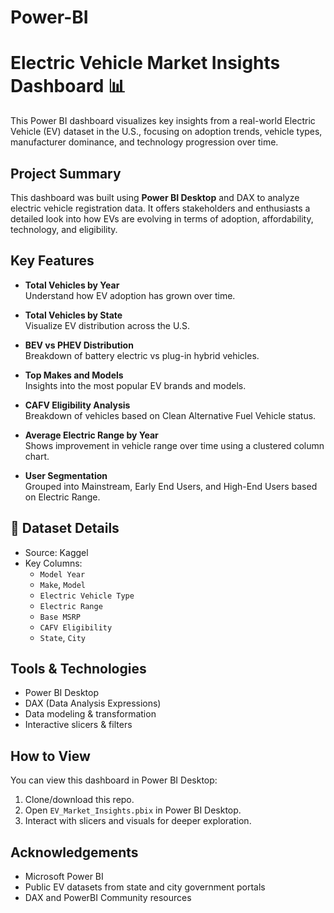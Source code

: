 # Power-BI
# Electric Vehicle Market Insights Dashboard 📊

This Power BI dashboard visualizes key insights from a real-world Electric Vehicle (EV) dataset in the U.S., focusing on adoption trends, vehicle types, manufacturer dominance, and technology progression over time.

## Project Summary

This dashboard was built using **Power BI Desktop** and DAX to analyze electric vehicle registration data. It offers stakeholders and enthusiasts a detailed look into how EVs are evolving in terms of adoption, affordability, technology, and eligibility.

## Key Features

- **Total Vehicles by Year**  
  Understand how EV adoption has grown over time.

- **Total Vehicles by State**  
  Visualize EV distribution across the U.S.
  
- **BEV vs PHEV Distribution**  
  Breakdown of battery electric vs plug-in hybrid vehicles.

- **Top Makes and Models**  
  Insights into the most popular EV brands and models.

- **CAFV Eligibility Analysis**  
  Breakdown of vehicles based on Clean Alternative Fuel Vehicle status.

-  **Average Electric Range by Year**  
  Shows improvement in vehicle range over time using a clustered column chart.

-  **User Segmentation**  
  Grouped into Mainstream, Early End Users, and High-End Users based on Electric Range.

## 📁 Dataset Details

- Source: Kaggel
- Key Columns:
  - `Model Year`
  - `Make`, `Model`
  - `Electric Vehicle Type`
  - `Electric Range`
  - `Base MSRP` 
  - `CAFV Eligibility`
  - `State`, `City`

## Tools & Technologies

- Power BI Desktop
- DAX (Data Analysis Expressions)
- Data modeling & transformation
- Interactive slicers & filters

## How to View

You can view this dashboard in Power BI Desktop:

1. Clone/download this repo.
2. Open `EV_Market_Insights.pbix` in Power BI Desktop.
3. Interact with slicers and visuals for deeper exploration.

##  Acknowledgements
- Microsoft Power BI
- Public EV datasets from state and city government portals
- DAX and PowerBI Community resources

